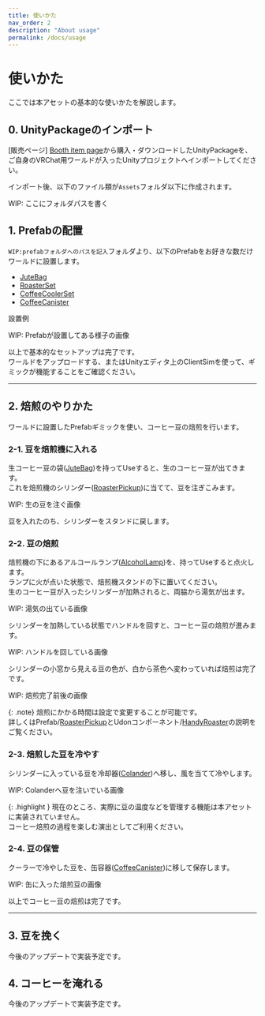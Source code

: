 ```yaml
---
title: 使いかた
nav_order: 2
description: "About usage"
permalink: /docs/usage
---
```


# 使いかた

ここでは本アセットの基本的な使いかたを解説します。


## 0. UnityPackageのインポート

[販売ページ] [Booth item page]から購入・ダウンロードしたUnityPackageを、ご自身のVRChat用ワールドが入ったUnityプロジェクトへインポートしてください。

インポート後、以下のファイル類が`Assets`フォルダ以下に作成されます。

WIP: ここにフォルダパスを書く


## 1. Prefabの配置

`WIP:prefabフォルダへのパスを記入`フォルダより、以下のPrefabをお好きな数だけワールドに設置します。

- [JuteBag]
- [RoasterSet]
- [CoffeeCoolerSet]
- [CoffeeCanister]

設置例

WIP: Prefabが設置してある様子の画像

以上で基本的なセットアップは完了です。  
ワールドをアップロードする、またはUnityエディタ上のClientSimを使って、ギミックが機能することをご確認ください。

---

## 2. 焙煎のやりかた

ワールドに設置したPrefabギミックを使い、コーヒー豆の焙煎を行います。

### 2-1. 豆を焙煎機に入れる

生コーヒー豆の袋([JuteBag])を持ってUseすると、生のコーヒー豆が出てきます。  
これを焙煎機のシリンダー([RoasterPickup])に当てて、豆を注ぎこみます。

WIP: 生の豆を注ぐ画像

豆を入れたのち、シリンダーをスタンドに戻します。

### 2-2. 豆の焙煎

焙煎機の下にあるアルコールランプ([AlcoholLamp])を、持ってUseすると点火します。  
ランプに火が点いた状態で、焙煎機スタンドの下に置いてください。  
生のコーヒー豆が入ったシリンダーが加熱されると、両脇から湯気が出ます。

WIP: 湯気の出ている画像

シリンダーを加熱している状態でハンドルを回すと、コーヒー豆の焙煎が進みます。  

WIP: ハンドルを回している画像

シリンダーの小窓から見える豆の色が、白から茶色へ変わっていれば焙煎は完了です。

WIP: 焙煎完了前後の画像

{: .note}
焙煎にかかる時間は設定で変更することが可能です。  
詳しくはPrefab/[RoasterPickup]とUdonコンポーネント/[HandyRoaster]の説明をご覧ください。

### 2-3. 焙煎した豆を冷やす

シリンダーに入っている豆を冷却器([Colander])へ移し、風を当てて冷やします。

WIP: Colanderへ豆を注いでいる画像

{: .highlight }
現在のところ、実際に豆の温度などを管理する機能は本アセットに実装されていません。  
コーヒー焙煎の過程を楽しむ演出としてご利用ください。

### 2-4. 豆の保管

クーラーで冷やした豆を、缶容器([CoffeeCanister])に移して保存します。

WIP: 缶に入った焙煎豆の画像

以上でコーヒー豆の焙煎は完了です。

---

## 3. 豆を挽く

今後のアップデートで実装予定です。

## 4. コーヒーを淹れる

今後のアップデートで実装予定です。



[Booth item page]: https://cultnhut.booth.pm/

[AlcoholLamp]: /docs/prefabs/AlcoholLamp
[CoffeeCanister]: /docs/prefabs/CoffeeCanister
[CoffeeCoolerSet]: /docs/prefabs/CoffeeCoolerSet
[Colander]: /docs/prefabs/Colander
[JuteBag]: /docs/prefabs/JuteBag
[RoasterPickup]: /docs/prefabs/RosterPickup
[RoasterSet]: /docs/prefabs/RoasterSet

[HandyRoaster]: /docs/udon/HandyRoaster

